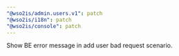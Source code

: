 ```yaml
---
"@wso2is/admin.users.v1": patch
"@wso2is/i18n": patch
"@wso2is/console": patch
---
```


Show BE error message in add user bad request scenario.
